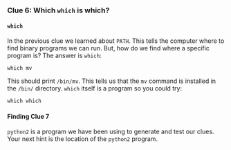 ### Clue 6: Which `which` is which? ###

#### `which` ####

In the previous clue we learned about `PATH`. This tells the computer where to
find binary programs we can run. But, how do we find where a specific program
is? The answer is `which`:

    which mv
    
This should print `/bin/mv`. This tells us that the `mv` command is installed
in the `/bin/` directory. `which` itself is a program so you could try:

    which which

#### Finding Clue 7 ####

`python2` is a program we have been using to generate and test our clues. Your 
next hint is the location of the `python2` program.
